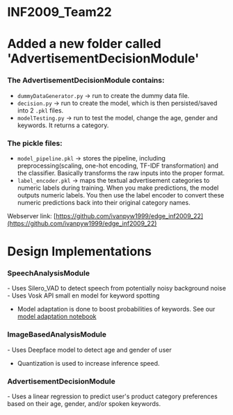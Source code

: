 # INF2009_Team22

<h1>
Added a new folder called 'AdvertisementDecisionModule'
</h1>

<h3>The AdvertisementDecisionModule contains:</h3>

- `dummyDataGenerator.py` -> run to create the dummy data file.
- `decision.py` -> run to create the model, which is then persisted/saved into 2 `.pkl` files.
- `modelTesting.py` -> run to test the model, change the age, gender and keywords. It returns a category.

<h3>The pickle files:</h3>

- `model_pipeline.pkl` -> stores the pipeline, including preprocessing(scaling, one-hot encoding, TF-IDF transformation) and the classifier. Basically transforms the raw inputs into the proper format.
- `label_encoder.pkl` -> maps the textual advertisement categories to numeric labels during training. When you make predictions, the model outputs numeric labels. You then use the label encoder to convert these numeric predictions back into their original category names.

Webserver link: [https://github.com/ivanpyw1999/edge_inf2009_22](https://github.com/ivanpyw1999/edge_inf2009_22)

<h1> Design Implementations </h1>

<h3>SpeechAnalysisModule</h3>
- Uses Silero_VAD to detect speech from potentially noisy background noise
- Uses Vosk API small en model for keyword spotting
  
  - Model adaptation is done to boost probabilities of keywords. See our 
    [model adaptation notebook](https://github.com/ImUrGit/INF2009_Team22/blob/main/SpeechAnalysisModule/Vosk_API_Model_Graph_Adaptation.ipynb)

<h3>ImageBasedAnalysisModule</h3>
- Uses Deepface model to detect age and gender of user
    
  - Quantization is used to increase inference speed.

<h3>AdvertisementDecisionModule</h3>
- Uses a linear regression to predict user's product category preferences based on their age, gender, and/or spoken keywords.

